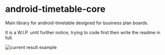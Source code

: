 android-timetable-core
===================

Main library for android-timetable designed for business plan boards.

It is a W.I.P. until further notice, trying to code first then write the readme in full.

![current result example](https://github.com/GreaseMonk/android-timetable-core/blob/master/images/4805234321055974780-account_id=1.png)
